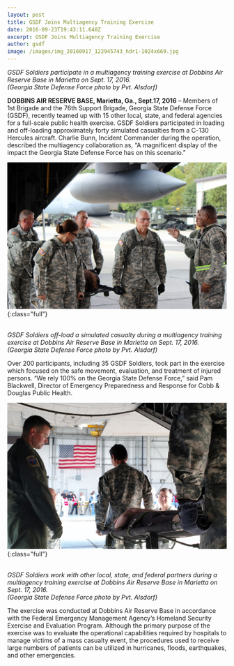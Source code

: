 ```yaml
---
layout: post
title: GSDF Joins Multiagency Training Exercise
date: 2016-09-23T19:43:11.640Z
excerpt: GSDF Joins Multiagency Training Exercise
author: gsdf
image: /images/img_20160917_122945743_hdr1-1024x669.jpg
---
```

*GSDF Soldiers participate in a multiagency training exercise at Dobbins Air Reserve Base in Marietta on Sept. 17, 2016.*\
*(Georgia State Defense Force photo by Pvt. Alsdorf)*

**DOBBINS AIR RESERVE BASE, Marietta, Ga., Sept.17, 2016** – Members of 1st Brigade and the 76th Support Brigade, Georgia State Defense Force (GSDF), recently teamed up with 15 other local, state, and federal agencies for a full-scale public health exercise. GSDF Soldiers participated in loading and off-loading approximately forty simulated casualties from a C-130 Hercules aircraft. Charlie Bunn, Incident Commander during the operation, described the multiagency collaboration as, “A magnificent display of the impact the Georgia State Defense Force has on this scenario.”

![GSDF Soldiers off-load a simulated casualty during a multiagency training exercise at Dobbins Air Reserve Base in Marietta on Sept. 17, 2016. (Georgia State Defense Force photo by Pvt. Alsdorf)](/images/img_0196-1024x682.jpg){:class="full"}

\
*GSDF Soldiers off-load a simulated casualty during a multiagency training exercise at Dobbins Air Reserve Base in Marietta on Sept. 17, 2016.<br />(Georgia State Defense Force photo by Pvt. Alsdorf)*

Over 200 participants, including 35 GSDF Soldiers, took part in the exercise which focused on the safe movement, evaluation, and treatment of injured persons. “We rely 100% on the Georgia State Defense Force,” said Pam Blackwell, Director of Emergency Preparedness and Response for Cobb &amp; Douglas Public Health.

![GSDF Soldiers work with other local, state, and federal partners during a multiagency training exercise at Dobbins Air Reserve Base in Marietta on Sept. 17, 2016. (Georgia State Defense Force photo by Pvt. Alsdorf)](/images/img_20160053-1024x682.jpg){:class="full"}

\
*GSDF Soldiers work with other local, state, and federal partners during a multiagency training exercise at Dobbins Air Reserve Base in Marietta on Sept. 17, 2016.<br />(Georgia State Defense Force photo by Pvt. Alsdorf)*

The exercise was conducted at Dobbins Air Reserve Base in accordance with the Federal Emergency Management Agency’s Homeland Security Exercise and Evaluation Program. Although the primary purpose of the exercise was to evaluate the operational capabilities required by hospitals to manage victims of a mass casualty event, the procedures used to receive large numbers of patients can be utilized in hurricanes, floods, earthquakes, and other emergencies.
